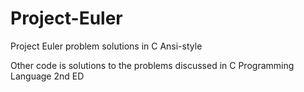 # Project-Euler
Project Euler problem solutions in C Ansi-style

Other code is solutions to the problems discussed in C Programming Language 2nd ED

